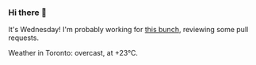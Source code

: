 ### Hi there :wave:

It's Wednesday! I'm probably working for [this bunch](https://github.com/kohofinancial), reviewing some pull requests.

Weather in Toronto: overcast, at +23°C.

